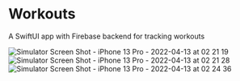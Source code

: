 # Workouts
A SwiftUI app with Firebase backend for tracking workouts

![Simulator Screen Shot - iPhone 13 Pro - 2022-04-13 at 02 21 19](https://user-images.githubusercontent.com/16191302/163113766-e879a04e-652d-4cf5-9118-d34f32ef4eaf.png)
![Simulator Screen Shot - iPhone 13 Pro - 2022-04-13 at 02 21 28](https://user-images.githubusercontent.com/16191302/163113772-07e00da9-3431-43b5-b297-46ce6837655e.png)
![Simulator Screen Shot - iPhone 13 Pro - 2022-04-13 at 02 24 36](https://user-images.githubusercontent.com/16191302/163116188-ddbe5cac-14c5-4e99-92f2-4f7b553ee5c1.png)
